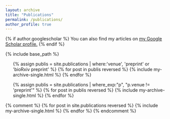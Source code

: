 ```yaml
---
layout: archive
title: "Publications"
permalink: /publications/
author_profile: true
---
```


{% if author.googlescholar %}
  You can also find my articles on <u><a href="{{author.googlescholar}}">my Google Scholar profile</a>.</u>
{% endif %}

{% include base_path %}


<ol reversed>
  {% assign publis = site.publications | where:'venue', 'preprint' or 'bioRxiv preprint' %}
  {% for post in publis reversed %}
    {% include my-archive-single.html %}
  {% endfor %}

  {% assign publis = site.publications | where_exp:"p", "p.venue != 'preprint'" %}
  {% for post in publis reversed %}
    {% include my-archive-single.html %}
  {% endfor %}
</ol>

{% comment %}
{% for post in site.publications reversed %}
  {% include my-archive-single.html %}
{% endfor %}
{% endcomment %}
